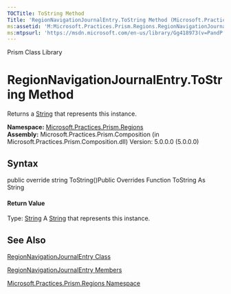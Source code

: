 ```yaml
---
TOCTitle: ToString Method
Title: 'RegionNavigationJournalEntry.ToString Method (Microsoft.Practices.Prism.Regions)'
ms:assetid: 'M:Microsoft.Practices.Prism.Regions.RegionNavigationJournalEntry.ToString'
ms:mtpsurl: 'https://msdn.microsoft.com/en-us/library/Gg418973(v=PandP.50)'
---
```


Prism Class Library

RegionNavigationJournalEntry.ToString Method
================================================

Returns a [String](http://msdn2.microsoft.com/en-us/library/s1wwdcbf) that represents this instance.

**Namespace:** [Microsoft.Practices.Prism.Regions](https://msdn.microsoft.com/n:microsoft.practices.prism.regions)
**Assembly:** Microsoft.Practices.Prism.Composition (in Microsoft.Practices.Prism.Composition.dll) Version: 5.0.0.0 (5.0.0.0)

## Syntax


<span id="syntaxToggle"></span>public override string ToString()Public Overrides Function ToString As String
#### Return Value

Type: [String](http://msdn2.microsoft.com/en-us/library/s1wwdcbf)
A [String](http://msdn2.microsoft.com/en-us/library/s1wwdcbf) that represents this instance.

See Also
--------


[RegionNavigationJournalEntry Class](https://msdn.microsoft.com/t:microsoft.practices.prism.regions.regionnavigationjournalentry)

[RegionNavigationJournalEntry Members](https://msdn.microsoft.com/allmembers.t:microsoft.practices.prism.regions.regionnavigationjournalentry)

[Microsoft.Practices.Prism.Regions Namespace](https://msdn.microsoft.com/n:microsoft.practices.prism.regions)
